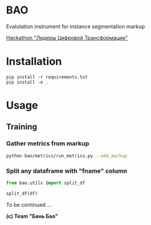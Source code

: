 # BAO

Evalutation instrument for instance segmentation markup

[Hackathon "Лидеры Цифровой Трансформации"](https://lk.hack2020.innoagency.ru/)

# Installation

```
pip install -r requirements.txt
pip install -e .
```

# Usage

## Training

### Gather metrics from markup

```bash
python bao/metrics/run_metrics.py --add_markup
```

### Split any dataframe with "fname" column

```python
from bao.utils import split_df

split_df(df)
```

To be continued ...

**(c) Team "Бань Бао"**